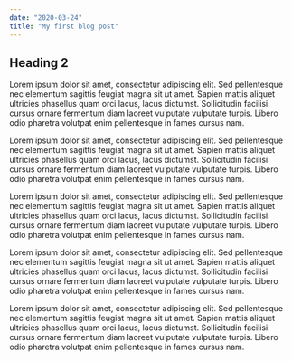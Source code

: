 ```yaml
---
date: "2020-03-24"
title: "My first blog post"
---
```


## Heading 2

Lorem ipsum dolor sit amet, consectetur adipiscing elit. Sed pellentesque nec elementum sagittis feugiat magna sit ut amet. Sapien mattis aliquet ultricies phasellus quam orci lacus, lacus dictumst. Sollicitudin facilisi cursus ornare fermentum diam laoreet vulputate vulputate turpis. Libero odio pharetra volutpat enim pellentesque in fames cursus nam.

Lorem ipsum dolor sit amet, consectetur adipiscing elit. Sed pellentesque nec elementum sagittis feugiat magna sit ut amet. Sapien mattis aliquet ultricies phasellus quam orci lacus, lacus dictumst. Sollicitudin facilisi cursus ornare fermentum diam laoreet vulputate vulputate turpis. Libero odio pharetra volutpat enim pellentesque in fames cursus nam.

Lorem ipsum dolor sit amet, consectetur adipiscing elit. Sed pellentesque nec elementum sagittis feugiat magna sit ut amet. Sapien mattis aliquet ultricies phasellus quam orci lacus, lacus dictumst. Sollicitudin facilisi cursus ornare fermentum diam laoreet vulputate vulputate turpis. Libero odio pharetra volutpat enim pellentesque in fames cursus nam.

Lorem ipsum dolor sit amet, consectetur adipiscing elit. Sed pellentesque nec elementum sagittis feugiat magna sit ut amet. Sapien mattis aliquet ultricies phasellus quam orci lacus, lacus dictumst. Sollicitudin facilisi cursus ornare fermentum diam laoreet vulputate vulputate turpis. Libero odio pharetra volutpat enim pellentesque in fames cursus nam.

Lorem ipsum dolor sit amet, consectetur adipiscing elit. Sed pellentesque nec elementum sagittis feugiat magna sit ut amet. Sapien mattis aliquet ultricies phasellus quam orci lacus, lacus dictumst. Sollicitudin facilisi cursus ornare fermentum diam laoreet vulputate vulputate turpis. Libero odio pharetra volutpat enim pellentesque in fames cursus nam.
